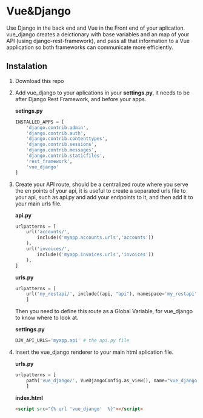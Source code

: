 # Vue&Django

Use Django in the back end and Vue in the Front end of your aplication. vue_django creates a deictionary with base variables and an map of your API (using django-rest-framework), and pass all that information to a Vue application  so both frameworks can communicate more efficiently. 

## Instalation

1. Download this repo

2. Add vue_django to your aplications in your **settings.py**, it needs to be after  Django Rest Framework, and before your apps.

   **setings.py**

   ```python
   INSTALLED_APPS = [
       'django.contrib.admin',
       'django.contrib.auth',
       'django.contrib.contenttypes',
       'django.contrib.sessions',
       'django.contrib.messages',
       'django.contrib.staticfiles',
       'rest_framework',
       'vue_django'
   ]
   ```

3. Create your API route,  should be a centralized route where you serve the en points of your api, it is useful to create a separated urls file to your api, such as api.py and add your endpoints to it, and then add it to your main urls file.

   **api.py**

   ```python
   urlpatterns = [
       url('accounts/',
           include(('myapp.accounts.urls','accounts'))
       ),    
       url('invoices/',
           include(('myapp.invoices.urls','invoices'))
       ),
   ]
   ```

    **urls.py**

   ```python
   urlpatterns = [
       url('my_restapi/', include((api, "api"), namespace='my_restapi'))
       ]
   ```

   Then you need to define this route as a Global Variable,  for vue_django to know where to look at.

    **settings.py**

   ```python
   DJV_API_URLS='myapp.api' # the api.py file
   ```
4. Insert the vue_django renderer to your main html aplication file.
    
    **urls.py**
   ```python
   urlpatterns = [
       path('vue_django/', VueDjangoConfig.as_view(), name="vue_django"),
       ]
   ```
    **index.html**
   ```html
   <script src="{% url 'vue_django'  %}"></script>

   ```


      



